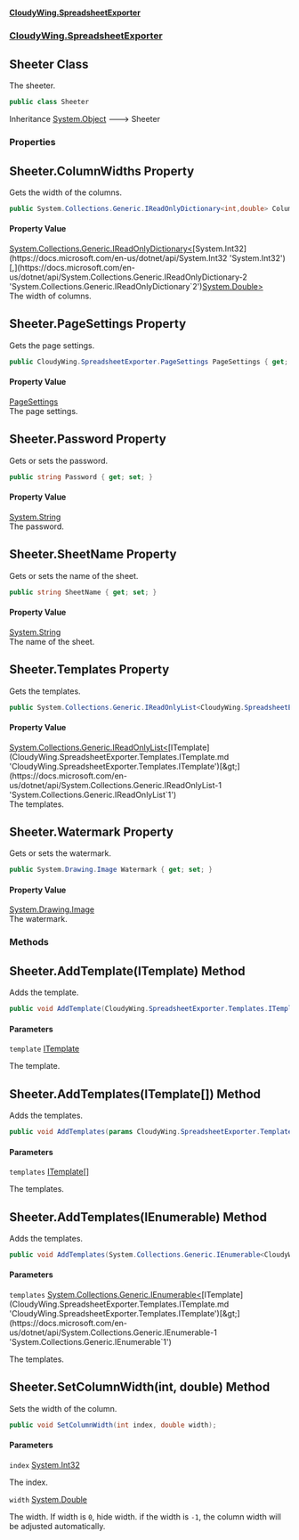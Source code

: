 #### [CloudyWing.SpreadsheetExporter](index.md 'index')
### [CloudyWing.SpreadsheetExporter](CloudyWing.SpreadsheetExporter.md 'CloudyWing.SpreadsheetExporter')

## Sheeter Class

The sheeter.

```csharp
public class Sheeter
```

Inheritance [System.Object](https://docs.microsoft.com/en-us/dotnet/api/System.Object 'System.Object') &#129106; Sheeter
### Properties

<a name='CloudyWing.SpreadsheetExporter.Sheeter.ColumnWidths'></a>

## Sheeter.ColumnWidths Property

Gets the width of the columns.

```csharp
public System.Collections.Generic.IReadOnlyDictionary<int,double> ColumnWidths { get; }
```

#### Property Value
[System.Collections.Generic.IReadOnlyDictionary&lt;](https://docs.microsoft.com/en-us/dotnet/api/System.Collections.Generic.IReadOnlyDictionary-2 'System.Collections.Generic.IReadOnlyDictionary`2')[System.Int32](https://docs.microsoft.com/en-us/dotnet/api/System.Int32 'System.Int32')[,](https://docs.microsoft.com/en-us/dotnet/api/System.Collections.Generic.IReadOnlyDictionary-2 'System.Collections.Generic.IReadOnlyDictionary`2')[System.Double](https://docs.microsoft.com/en-us/dotnet/api/System.Double 'System.Double')[&gt;](https://docs.microsoft.com/en-us/dotnet/api/System.Collections.Generic.IReadOnlyDictionary-2 'System.Collections.Generic.IReadOnlyDictionary`2')  
The width of columns.

<a name='CloudyWing.SpreadsheetExporter.Sheeter.PageSettings'></a>

## Sheeter.PageSettings Property

Gets the page settings.

```csharp
public CloudyWing.SpreadsheetExporter.PageSettings PageSettings { get; }
```

#### Property Value
[PageSettings](CloudyWing.SpreadsheetExporter.PageSettings.md 'CloudyWing.SpreadsheetExporter.PageSettings')  
The page settings.

<a name='CloudyWing.SpreadsheetExporter.Sheeter.Password'></a>

## Sheeter.Password Property

Gets or sets the password.

```csharp
public string Password { get; set; }
```

#### Property Value
[System.String](https://docs.microsoft.com/en-us/dotnet/api/System.String 'System.String')  
The password.

<a name='CloudyWing.SpreadsheetExporter.Sheeter.SheetName'></a>

## Sheeter.SheetName Property

Gets or sets the name of the sheet.

```csharp
public string SheetName { get; set; }
```

#### Property Value
[System.String](https://docs.microsoft.com/en-us/dotnet/api/System.String 'System.String')  
The name of the sheet.

<a name='CloudyWing.SpreadsheetExporter.Sheeter.Templates'></a>

## Sheeter.Templates Property

Gets the templates.

```csharp
public System.Collections.Generic.IReadOnlyList<CloudyWing.SpreadsheetExporter.Templates.ITemplate> Templates { get; }
```

#### Property Value
[System.Collections.Generic.IReadOnlyList&lt;](https://docs.microsoft.com/en-us/dotnet/api/System.Collections.Generic.IReadOnlyList-1 'System.Collections.Generic.IReadOnlyList`1')[ITemplate](CloudyWing.SpreadsheetExporter.Templates.ITemplate.md 'CloudyWing.SpreadsheetExporter.Templates.ITemplate')[&gt;](https://docs.microsoft.com/en-us/dotnet/api/System.Collections.Generic.IReadOnlyList-1 'System.Collections.Generic.IReadOnlyList`1')  
The templates.

<a name='CloudyWing.SpreadsheetExporter.Sheeter.Watermark'></a>

## Sheeter.Watermark Property

Gets or sets the watermark.

```csharp
public System.Drawing.Image Watermark { get; set; }
```

#### Property Value
[System.Drawing.Image](https://docs.microsoft.com/en-us/dotnet/api/System.Drawing.Image 'System.Drawing.Image')  
The watermark.
### Methods

<a name='CloudyWing.SpreadsheetExporter.Sheeter.AddTemplate(CloudyWing.SpreadsheetExporter.Templates.ITemplate)'></a>

## Sheeter.AddTemplate(ITemplate) Method

Adds the template.

```csharp
public void AddTemplate(CloudyWing.SpreadsheetExporter.Templates.ITemplate template);
```
#### Parameters

<a name='CloudyWing.SpreadsheetExporter.Sheeter.AddTemplate(CloudyWing.SpreadsheetExporter.Templates.ITemplate).template'></a>

`template` [ITemplate](CloudyWing.SpreadsheetExporter.Templates.ITemplate.md 'CloudyWing.SpreadsheetExporter.Templates.ITemplate')

The template.

<a name='CloudyWing.SpreadsheetExporter.Sheeter.AddTemplates(CloudyWing.SpreadsheetExporter.Templates.ITemplate[])'></a>

## Sheeter.AddTemplates(ITemplate[]) Method

Adds the templates.

```csharp
public void AddTemplates(params CloudyWing.SpreadsheetExporter.Templates.ITemplate[] templates);
```
#### Parameters

<a name='CloudyWing.SpreadsheetExporter.Sheeter.AddTemplates(CloudyWing.SpreadsheetExporter.Templates.ITemplate[]).templates'></a>

`templates` [ITemplate](CloudyWing.SpreadsheetExporter.Templates.ITemplate.md 'CloudyWing.SpreadsheetExporter.Templates.ITemplate')[[]](https://docs.microsoft.com/en-us/dotnet/api/System.Array 'System.Array')

The templates.

<a name='CloudyWing.SpreadsheetExporter.Sheeter.AddTemplates(System.Collections.Generic.IEnumerable_CloudyWing.SpreadsheetExporter.Templates.ITemplate_)'></a>

## Sheeter.AddTemplates(IEnumerable<ITemplate>) Method

Adds the templates.

```csharp
public void AddTemplates(System.Collections.Generic.IEnumerable<CloudyWing.SpreadsheetExporter.Templates.ITemplate> templates);
```
#### Parameters

<a name='CloudyWing.SpreadsheetExporter.Sheeter.AddTemplates(System.Collections.Generic.IEnumerable_CloudyWing.SpreadsheetExporter.Templates.ITemplate_).templates'></a>

`templates` [System.Collections.Generic.IEnumerable&lt;](https://docs.microsoft.com/en-us/dotnet/api/System.Collections.Generic.IEnumerable-1 'System.Collections.Generic.IEnumerable`1')[ITemplate](CloudyWing.SpreadsheetExporter.Templates.ITemplate.md 'CloudyWing.SpreadsheetExporter.Templates.ITemplate')[&gt;](https://docs.microsoft.com/en-us/dotnet/api/System.Collections.Generic.IEnumerable-1 'System.Collections.Generic.IEnumerable`1')

The templates.

<a name='CloudyWing.SpreadsheetExporter.Sheeter.SetColumnWidth(int,double)'></a>

## Sheeter.SetColumnWidth(int, double) Method

Sets the width of the column.

```csharp
public void SetColumnWidth(int index, double width);
```
#### Parameters

<a name='CloudyWing.SpreadsheetExporter.Sheeter.SetColumnWidth(int,double).index'></a>

`index` [System.Int32](https://docs.microsoft.com/en-us/dotnet/api/System.Int32 'System.Int32')

The index.

<a name='CloudyWing.SpreadsheetExporter.Sheeter.SetColumnWidth(int,double).width'></a>

`width` [System.Double](https://docs.microsoft.com/en-us/dotnet/api/System.Double 'System.Double')

The width. If width is `0`, hide width. if the width is `-1`, the column width will be adjusted automatically.